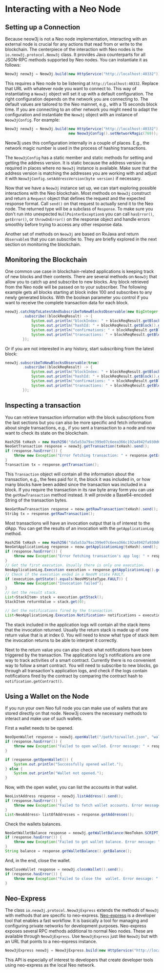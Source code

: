 # Interacting with a Neo Node

## Setting up a Connection
Because neow3j is not a Neo node implementation, interacting with an external node is crucial for any actions that read
from or write to the blockchain.  The centerpiece of the interaction with Neo nodes is the `io.neow3j.protocol.Neow3j` 
class. It provides Java counterparts for all JSON-RPC methods supported by Neo nodes. 
You can instantiate it as follows:

```java
Neow3j neow3j = Neow3j.build(new HttpService("http://localhost:40332"));
```

This requires a Neo node to be listening at `http://localhost:40332`. Replace that URL with whatever node you want to
connect to. This way of instantiating a `Neow3j` object will set it up with a default configuration. The right
configuration depends on the network you are connecting to. The default values are tailored to the Neo mainnet, e.g.,
with a 15 seconds block time. If you are connecting to an other network you might need to adapt the configuration and
instantiate the `Neow3j` object with an instance of `Neow3jConfig`. For example:

```java
Neow3j neow3j = Neow3j.build(new HttpService("http://localhost:40332"), 
                             new Neow3jConfig().setNetworkMagic(769));
```
 
Neow3j uses this configuration internally in a couple of places. E.g., the network magic number is used in the process
of hashing transactions.

The `Neow3jConfig` has a static member and static methods for setting and getting the address version. It is static
because the address version is required in places where no `Neow3j` instance is available. Make sure that the address
version is matching the addresses you are working with and adjust it with `Neow3jConfig.setAddressVersion(byte version)`
if necessary.

Now that we have a `Neow3j` instance set up, we can start exploring possible interactions with the Neo blockchain. Most
methods on `Neow3j` construct and return a `Request` object that defines the request and the expected response format. 
Call `send()` on that request to actually send it to the Neo node. The returned type will be a subclass of `Response`.
To make sure you don't run into unexpected `NullPointerException`s you can call `hasError()`, `getError()`, or
`throwOnError()` on the response object and handle errors smoothly before trying to access any other response data.

Another set of methods on `Neow3j` are based on RxJava and return `Observable`s that you can subscribe to. They are
briefly explored in the next section on monitoring the blockchain.
## Monitoring the Blockchain

One common use case in blockchain-related applications is keeping track of new blocks and their contents.  There are
several methods on `Neow3j` that allow you to catch up and subscribe to new blocks. Any block retrieved from the Neo
node will be passed on to your subscriber. The following example gets all blocks starting at block index 100 and
subscribes to any newly generated blocks. With the boolean parameter you control if you want to receive the complete
transaction data for each block.

```java
neow3j.catchUpToLatestAndSubscribeToNewBlocksObservable(new BigInteger("100"), true)
        .subscribe((blockReqResult) -> {
            System.out.println("blockIndex: " + blockReqResult.getBlock().getIndex());
            System.out.println("hashId: " + blockReqResult.getBlock().getHash());
            System.out.println("confirmations: " + blockReqResult.getBlock().getConfirmations());
            System.out.println("transactions: " + blockReqResult.getBlock().getTransactions());
        });
```

Or if you are not interested in any history, start subscribing from the latest block:

```java
neow3j.subscribeToNewBlocksObservable(true)
        .subscribe((blockReqResult) -> {
            System.out.println("blockIndex: " + blockReqResult.getBlock().getIndex());
            System.out.println("hashId: " + blockReqResult.getBlock().getHash());
            System.out.println("confirmations: " + blockReqResult.getBlock().getConfirmations());
            System.out.println("transactions: " + blockReqResult.getBlock().getTransactions());
        });
```

## Inspecting a transaction

You can retrieve transaction information with the block subscriptions from the last sections but you can also be more
specific and fetch information about single transactions, e.g., if you sent a transaction to a node and now want to
check its state on the blockchain. 

```java
Hash256 txHash = new Hash256("da5a53a79ac399e07c6eea366c192a4942fa930d6903ffc10b497f834a538fee");
NeoGetTransaction response = neow3j.getTransaction(txHash).send();
if (response.hasError()) {
    throw new Exception("Error fetching transaction: " + response.getError().getMessage());
}
Transaction tx = response.getTransaction();
```

This `Transaction` object will contain all the information about the transaction, e.g., the fees paid for it, the block
it was included in, or how many blocks have been added since the transaction was included in a block. If you require the
transaction in its raw byte array form you can use the `getRawTransaction` method instead. It will provide a
Base64-encoded String of the transaction bytes.

```java
NeoGetRawTransaction response = neow.getRawTransaction(txHash).send();
Stribg tx = response.getRawTransaction();
```

Most transactions will have an invocation output that is of interest to the dApp. You can get the results of an
invocation with the `getApplicationLog` method. 

```java
Hash256 txHash = new Hash256("da5a53a79ac399e07c6eea366c192a4942fa930d6903ffc10b497f834a538fee");
NeoGetApplicationLog response = neow.getApplicationLog(txHash).send();
if (response.hasError()) {
    throw new Exception("Error fetching transaction's app log: " + response.getError().getMessage());
}
// Get the first execution. Usually there is only one execution.
NeoApplicationLog.Execution execution = response.getApplicationLog().getExecutions().get(0);
// Check if the execution ended in a NeoVM state FAULT.
if (execution.getState().equals(NeoVMStateType.FAULT)) {
    throw new Exception("Invocation failed");
}
// Get the result stack.
List<StackItem> stack = execution.getStack();
StackItem returnValue = stack.get(0);

// Get the notifications fired by the transaction.
List<NeoApplicationLog.Execution.Notification> notifications = execution.getNotifications();
```

The stack included in the application logs will contain all the stack items that the invocation returned. Usually the
return stack is made up of one return value that is at index 0. You will need to know what type of stack item the
invocation returns to be able to interpret it correctly.  

Next to the return value you can also check what notifications have been triggered by the transaction. The applications
log's notifications are one way to track activities of a  smart contract. Currently there is no convenient way to follow
a smart contract. You will need to subscribe to new blocks, go through all transaction's application logs, and check if
the logs contain notifications fired by the contract by comparing the contract hash to `notification.getContract()`.


## Using a Wallet on the Node

If you run your own Neo full node you can make use of wallets that are stored directly on that node. Neow3j covers the
necessary methods to interact and make use of such wallets. 

First a wallet needs to be opened.

```java
NeoOpenWallet response = neow3j.openWallet("/path/to/wallet.json", "walletPassword").send();
if (response.hasError()) {
    throw new Exception("Failed to open walled. Error message: " + response.getError().getMessage());
}

if (response.getOpenWallet()) {
    System.out.println("Successfully opened wallet.");
} else {
    System.out.println("Wallet not opened.");
}
```

Now, with the open wallet, you can list the accounts in that wallet.

```java
NeoListAddress response = neow3j.listAddress().send();
if (response.hasError()) {
    throw new Exception("Failed to fetch wallet accounts. Error message: " + response.getError().getMessage());
}
List<NeoAddress> listOfAddresses = response.getAddresses();
```

Check the wallets balances.

```java
NeoGetWalletBalance response = neow3j.getWalletBalance(NeoToken.SCRIPT_HASH).send();
if (response.hasError()) {
    throw new Exception("Failed to get wallet balance. Error message: " + response.getError().getMessage());
}
String balance = response.getWalletBalance().getBalance();
```

And, in the end, close the wallet.

```java
NeoCloseWallet response = neow3j.closeWallet().send();
if (response.hasError()) {
    throw new Exception("Failed to close the  wallet. Error message: " + response.getError().getMessage());
}
```

## Neo-Express

The class `io.neow3j.protocol.Neow3jExpress` extends the methods of `Neow3j` with methods that are specific to
neo-express. [Neo-express](https://github.com/neo-project/neo-express) is a developer tool that enables a fast workflow. It is basically a tool for managing and configuring private networks for development purposes.
Neo-express exposes several RPC methods additional to normal Neo nodes. These are available through `Neow3jExpress`. Use `Neow3jExpress` just like `Neow3j` but with an URL that points to a neo-express instance.

```java
Neow3jExpress neow3j = Neow3jExpress.build(new HttpService("http://localhost:40332"));
```

This API is especially of interest to developers that create developer tools using neo-express as the local Neo network.
